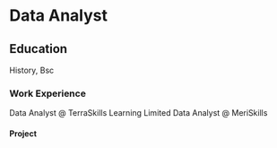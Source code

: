 # Data Analyst

## Education
History, Bsc

### Work Experience
Data Analyst @ TerraSkills Learning Limited
Data Analyst @ MeriSkills 

#### Project
